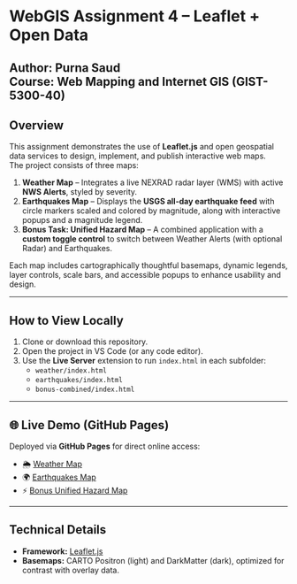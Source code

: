# WebGIS Assignment 4 – Leaflet + Open Data

**Author:** Purna Saud  
**Course:** Web Mapping and Internet GIS (GIST-5300-40)
---

##  Overview
This assignment demonstrates the use of **Leaflet.js** and open geospatial data services to design, implement, and publish interactive web maps.  
The project consists of three maps:

1. **Weather Map** – Integrates a live NEXRAD radar layer (WMS) with active **NWS Alerts**, styled by severity.  
2. **Earthquakes Map** – Displays the **USGS all-day earthquake feed** with circle markers scaled and colored by magnitude, along with interactive popups and a magnitude legend.  
3. **Bonus Task: Unified Hazard Map** – A combined application with a **custom toggle control** to switch between Weather Alerts (with optional Radar) and Earthquakes.  

Each map includes cartographically thoughtful basemaps, dynamic legends, layer controls, scale bars, and accessible popups to enhance usability and design.

---

## How to View Locally
1. Clone or download this repository.  
2. Open the project in VS Code (or any code editor).  
3. Use the **Live Server** extension to run `index.html` in each subfolder:
   - `weather/index.html`
   - `earthquakes/index.html`
   - `bonus-combined/index.html`

---

## 🌐 Live Demo (GitHub Pages)
Deployed via **GitHub Pages** for direct online access:

- 🌦️ [Weather Map](https://purnasaud.github.io/webgis-assignment4/weather/)  
- 🌍 [Earthquakes Map](https://purnasaud.github.io/webgis-assignment4/earthquakes/)  
- ⚡ [Bonus Unified Hazard Map](https://purnasaud.github.io/webgis-assignment4/bonus-combined/)  

---

## Technical Details
- **Framework:** [Leaflet.js](https://leafletjs.com/)  
- **Basemaps:** CARTO Positron (light) and DarkMatter (dark), optimized for contrast with overlay data.
